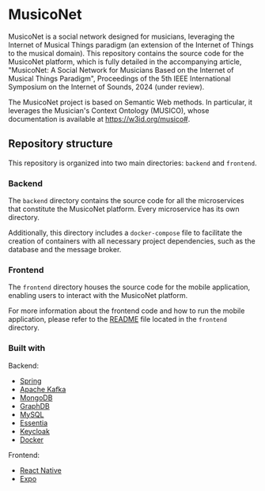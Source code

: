 # MusicoNet

MusicoNet is a social network designed for musicians, leveraging the Internet of Musical Things paradigm (an extension of the Internet of Things to the musical domain). This repository contains the source code for the MusicoNet platform, which is fully detailed in the accompanying article, "MusicoNet: A Social Network for Musicians Based on the Internet of Musical Things Paradigm", Proceedings of the 5th IEEE International Symposium on the Internet of Sounds, 2024 (under review).

The MusicoNet project is based on Semantic Web methods. In particular, it leverages  the Musician's Context Ontology (MUSICO), whose documentation is available at https://w3id.org/musico#.

## Repository structure

This repository is organized into two main directories: `backend` and `frontend`.

### Backend

The `backend` directory contains the source code for all the microservices that constitute the MusicoNet platform. Every microservice has its own directory.

Additionally, this directory includes a `docker-compose` file to facilitate the creation of containers with all necessary project dependencies, such as the database and the message broker.

### Frontend

The `frontend` directory houses the source code for the mobile application, enabling users to interact with the MusicoNet platform.

For more information about the frontend code and how to run the mobile application, please refer to the [README](./frontend/README.md) file located in the `frontend` directory.

### Built with

Backend:

- [Spring](https://spring.io/)
- [Apache Kafka](https://kafka.apache.org/)
- [MongoDB](https://www.mongodb.com/)
- [GraphDB](https://www.ontotext.com/products/graphdb/)
- [MySQL](https://www.mysql.com/)
- [Essentia](https://essentia.upf.edu/)
- [Keycloak](https://www.keycloak.org/)
- [Docker](https://www.docker.com/)

Frontend:

- [React Native](https://reactnative.dev/)
- [Expo](https://expo.io/)
